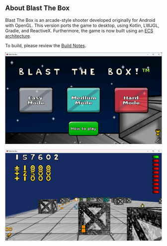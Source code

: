 ## About Blast The Box

Blast The Box is an arcade-style shooter developed originally for Android with OpenGL. This version ports the game to desktop, using Kotlin, LWJGL, Gradle, and ReactiveX.
Furthermore, the game is now built using an [ECS architecture](https://en.wikipedia.org/wiki/Entity_component_system).

To build, please review the [Build Notes](doc/build_notes.md).


![Title screen](doc/title.png)

![Gameplay](doc/gameplay.png)

